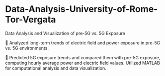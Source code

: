 # Data-Analysis-University-of-Rome-Tor-Vergata

Data Analysis and Visualization of pre-5G vs. 5G Exposure

 Analyzed long-term trends of electric field and power exposure in pre-5G vs. 5G environments.

 Predicted 5G exposure trends and compared them with pre-5G exposure, computing hourly average power and
electric field values. Utilized MATLAB for computational analysis and data visualization.
